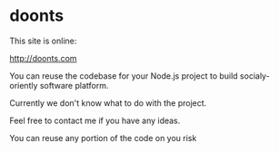 doonts
======

This site is online: 

http://doonts.com

You can reuse the codebase for your Node.js project to build socialy-oriently software platform.

Currently we don't know what to do with the project.

Feel free to contact me if you have any ideas.

You can reuse any portion of the code on you risk
